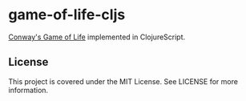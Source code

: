 # game-of-life-cljs

[Conway's Game of Life](http://en.wikipedia.org/wiki/Conway%27s_Game_of_Life) implemented in ClojureScript.

## License

This project is covered under the MIT License. See LICENSE for more information.

